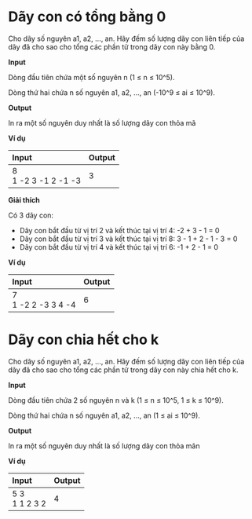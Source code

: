 # Dãy con có tổng bằng 0

Cho dãy số nguyên a1, a2, ..., an. Hãy đếm số lượng dãy con liên tiếp của dãy đã cho sao cho tổng các phần tử trong dãy con này bằng 0.

**Input**

Dòng đầu tiên chứa một số nguyên n (1 ≤ n ≤ 10^5).

Dòng thứ hai chứa n số nguyên a1, a2, ..., an (-10^9 ≤ ai ≤ 10^9).

**Output**

In ra một số nguyên duy nhất là số lượng dãy con thỏa mã

**Ví dụ**

| Input | Output |
|:-------|:--------|
| 8 <br> 1 -2 3 -1 2 -1 -3  | 3 |

**Giải thích**

Có 3 dãy con:
- Dãy con bắt đầu từ vị trí 2 và kết thúc tại vị trí 4: -2 + 3 - 1 = 0
- Dãy con bắt đầu từ vị trí 3 và kết thúc tại vị trí 8: 3 - 1 + 2 - 1 - 3 = 0
- Dãy con bắt đầu từ vị trí 4 và kết thúc tại vị trí 6: -1 + 2 - 1 = 0

**Ví dụ**

| Input | Output |
|:-------|:--------|
| 7 <br> 1 -2 2 -3 3 4 -4 | 6 |

# Dãy con chia hết cho k

Cho dãy số nguyên a1, a2, ..., an. Hãy đếm số lượng dãy con liên tiếp của dãy đã cho sao cho tổng các phần tử trong dãy con này chia hết cho k.

**Input**

Dòng đầu tiên chứa 2 số nguyên n và k (1 ≤ n ≤ 10^5, 1 ≤ k ≤ 10^9).

Dòng thứ hai chứa n số nguyên a1, a2, ..., an (1 ≤ ai ≤ 10^9).

**Output**

In ra một số nguyên duy nhất là số lượng dãy con thỏa mãn

**Ví dụ**

| Input | Output |
|:-------|:--------|
| 5 3 <br> 1 1 2 3 2 | 4 |
